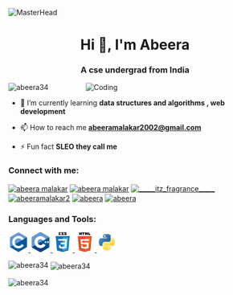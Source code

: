 ![MasterHead](https://mir-s3-cdn-cf.behance.net/project_modules/max_1200/54b6c068097599.5b50bca476b9b.gif)
<h1 align="center">Hi 👋, I'm Abeera</h1>
<h3 align="center">A cse undergrad from India</h3>
<img align="right" alt="Coding" width="350" src="https://encrypted-tbn0.gstatic.com/images?q=tbn:ANd9GcTcqbXd8Hv2NAe5m8J227ol1HhIw_bu8ViscA&usqp=CAU">
<p align="left"> <img src="https://komarev.com/ghpvc/?username=abeera34&label=Profile%20views&color=0e75b6&style=flat" alt="abeera34" /> </p>

- 🌱 I’m currently learning **data structures and algorithms , web development**

- 📫 How to reach me **abeeramalakar2002@gmail.com**

- ⚡ Fun fact **SLEO they call me**

<h3 align="left">Connect with me:</h3>
<p align="left">
<a href="https://linkedin.com/in/abeera malakar" target="blank"><img align="center" src="https://raw.githubusercontent.com/rahuldkjain/github-profile-readme-generator/master/src/images/icons/Social/linked-in-alt.svg" alt="abeera malakar" height="30" width="40" /></a>
<a href="https://fb.com/abeera malakar" target="blank"><img align="center" src="https://raw.githubusercontent.com/rahuldkjain/github-profile-readme-generator/master/src/images/icons/Social/facebook.svg" alt="abeera malakar" height="30" width="40" /></a>
<a href="https://instagram.com/_____itz_fragrance_____" target="blank"><img align="center" src="https://raw.githubusercontent.com/rahuldkjain/github-profile-readme-generator/master/src/images/icons/Social/instagram.svg" alt="_____itz_fragrance_____" height="30" width="40" /></a>
<a href="https://www.codechef.com/users/abeeramalakar2" target="blank"><img align="center" src="https://cdn.jsdelivr.net/npm/simple-icons@3.1.0/icons/codechef.svg" alt="abeeramalakar2" height="30" width="40" /></a>
<a href="https://www.leetcode.com/abeera" target="blank"><img align="center" src="https://raw.githubusercontent.com/rahuldkjain/github-profile-readme-generator/master/src/images/icons/Social/leet-code.svg" alt="abeera" height="30" width="40" /></a>
<a href="https://auth.geeksforgeeks.org/user/abeera" target="blank"><img align="center" src="https://raw.githubusercontent.com/rahuldkjain/github-profile-readme-generator/master/src/images/icons/Social/geeks-for-geeks.svg" alt="abeera" height="30" width="40" /></a>
</p>

<h3 align="left">Languages and Tools:</h3>
<p align="left"> <a href="https://www.cprogramming.com/" target="_blank" rel="noreferrer"> <img src="https://raw.githubusercontent.com/devicons/devicon/master/icons/c/c-original.svg" alt="c" width="40" height="40"/> </a> <a href="https://www.w3schools.com/cpp/" target="_blank" rel="noreferrer"> <img src="https://raw.githubusercontent.com/devicons/devicon/master/icons/cplusplus/cplusplus-original.svg" alt="cplusplus" width="40" height="40"/> </a> <a href="https://www.w3schools.com/css/" target="_blank" rel="noreferrer"> <img src="https://raw.githubusercontent.com/devicons/devicon/master/icons/css3/css3-original-wordmark.svg" alt="css3" width="40" height="40"/> </a> <a href="https://www.w3.org/html/" target="_blank" rel="noreferrer"> <img src="https://raw.githubusercontent.com/devicons/devicon/master/icons/html5/html5-original-wordmark.svg" alt="html5" width="40" height="40"/> </a> <a href="https://www.python.org" target="_blank" rel="noreferrer"> <img src="https://raw.githubusercontent.com/devicons/devicon/master/icons/python/python-original.svg" alt="python" width="40" height="40"/> </a> </p>

<p><img align="left" src="https://github-readme-stats.vercel.app/api/top-langs?username=abeera34&show_icons=true&locale=en&layout=compact" alt="abeera34" /></p>

<p>&nbsp;<img align="center" src="https://github-readme-stats.vercel.app/api?username=abeera34&show_icons=true&locale=en" alt="abeera34" /></p>

<p><img align="center" src="https://github-readme-streak-stats.herokuapp.com/?user=abeera34&" alt="abeera34" /></p>

